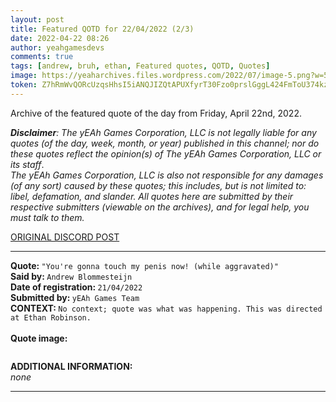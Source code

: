 ```yaml
---
layout: post
title: Featured QOTD for 22/04/2022 (2/3)
date: 2022-04-22 08:26
author: yeahgamesdevs
comments: true
tags: [andrew, bruh, ethan, Featured quotes, QOTD, Quotes]
image: https://yeaharchives.files.wordpress.com/2022/07/image-5.png?w=508
token: Z7hRmWvQORcUzqsHhsI5iANQJIZQtAPUXfyrT30Fzo0prslGggL424FmToU374kzMtmWVt4Jl7eO1cz4NIEjS2ORm7bx20tgWuuJFxhRW4vdBowmooTxcKCpFUjI6WfqCaZNPvyrOxWc
---
```

<!-- wp:paragraph -->
<p>Archive of the featured quote of the day from Friday, April 22nd, 2022. </p>
<!-- /wp:paragraph -->

<!-- wp:paragraph -->
<p><em><strong>Disclaimer</strong>: The yEAh Games Corporation, LLC is not legally liable for any quotes (of the day, week, month, or year) published in this channel; nor do these quotes reflect the opinion(s) of The yEAh Games Corporation, LLC or its staff</em>.<br><em>The yEAh Games Corporation, LLC is also not responsible for any damages (of any sort) caused by these quotes; this includes, but is not limited to: libel, defamation, and slander. All quotes here are submitted by their respective submitters (viewable on the archives), and for legal help, you must talk to them.</em><br><a href="https://cdn.discordapp.com/attachments/958100064079839303/964566123628609628/unknown.png"></a></p>
<!-- /wp:paragraph -->

<!-- wp:buttons {"layout":{"type":"flex","justifyContent":"left"}} -->
<div class="wp-block-buttons"><!-- wp:button {"textColor":"vivid-cyan-blue","align":"center","style":{"border":{"radius":"18px"}},"className":"is-style-fill"} -->
<div class="wp-block-button aligncenter is-style-fill"><a class="wp-block-button__link has-vivid-cyan-blue-color has-text-color wp-element-button" href="https://discord.com/channels/887052880782176266/958100064079839303/967244030855507968" style="border-radius:18px;">ORIGINAL DISCORD POST</a></div>
<!-- /wp:button --></div>
<!-- /wp:buttons -->

<!-- wp:separator {"align":"center","className":"is-style-wide"} -->
<hr class="wp-block-separator aligncenter has-alpha-channel-opacity is-style-wide" />
<!-- /wp:separator -->

<!-- wp:paragraph -->
<p><strong>Quote: </strong><code>"You're gonna touch my penis now! (while aggravated)"</code><br><strong>Said by: </strong><code>Andrew Blommesteijn</code><br><strong>Date of registration: </strong><code>21/04/2022</code> <br><strong>Submitted by: </strong><code>yEAh Games Team</code><br><strong>CONTEXT: </strong><code>No context; quote was what was happening. This was directed at Ethan Robinson.</code><br><br><strong>Quote image:</strong></p>
<!-- /wp:paragraph -->

<!-- wp:image {"id":659,"sizeSlug":"large","linkDestination":"none"} -->
<figure class="wp-block-image size-large"><img src="https://yeaharchives.files.wordpress.com/2022/07/image-5.png?w=508" alt="" class="wp-image-659" /></figure>
<!-- /wp:image -->

<!-- wp:paragraph -->
<p><strong>ADDITIONAL INFORMATION:</strong><br><em>none</em></p>
<!-- /wp:paragraph -->

<!-- wp:separator {"className":"is-style-wide"} -->
<hr class="wp-block-separator has-alpha-channel-opacity is-style-wide" />
<!-- /wp:separator -->
